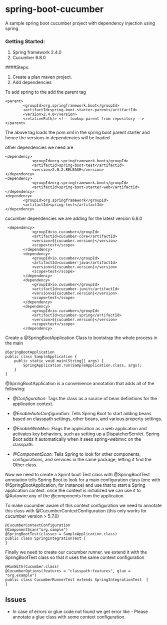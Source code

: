 # spring-boot-cucumber
A sample spring boot cucumber project with dependency injection using spring.
### Getting Started:
1. Spring framework 2.4.0
2. Cucumber 6.8.0

####Steps:
1. Create a plan maven project.
2. Add dependencies

To add spring to the add the parent tag 

~~~
<parent>
        <groupId>org.springframework.boot</groupId>
        <artifactId>spring-boot-starter-parent</artifactId>
        <version>2.4.0</version>
        <relativePath/> <!-- lookup parent from repository -->
</parent>
~~~
The above tag loads the pom.xml in the spring boot parent starter and hence 
the versions in dependencies will be loaded

other dependencies we need are 
~~~
<dependency>
            <groupId>org.springframework.boot</groupId>
            <artifactId>spring-boot-test</artifactId>
            <version>2.0.2.RELEASE</version>
</dependency>
<dependency>
            <groupId>org.springframework.boot</groupId>
            <artifactId>spring-boot-starter-web</artifactId>
</dependency>
<dependency>
        <groupId>org.springframework</groupId>
        <artifactId>spring-test</artifactId>
</dependency>
~~~

cucumber dependencies we are adding for the latest version
6.8.0
~~~
 <dependency>
            <groupId>io.cucumber</groupId>
            <artifactId>cucumber-core</artifactId>
            <version>${cucumber.version}</version>
            <scope>test</scope>
        </dependency>
        <dependency>
            <groupId>io.cucumber</groupId>
            <artifactId>cucumber-java</artifactId>
            <version>${cucumber.version}</version>
            <scope>test</scope>
        </dependency>
        <dependency>
            <groupId>io.cucumber</groupId>
            <artifactId>cucumber-junit</artifactId>
            <version>${cucumber.version}</version>
            <scope>test</scope>
        </dependency>
        <dependency>
            <groupId>io.cucumber</groupId>
            <artifactId>cucumber-spring</artifactId>
            <version>${cucumber.version}</version>
            <scope>test</scope>
        </dependency>
~~~
Create a @SpringBootApplication Class to bootstrap the whole process in the main

~~~
@SpringBootApplication
public class SampleApplication {
    public static void main(String[] args) {
        SpringApplication.run(SampleApplication.class, args);
    }
}
~~~
@SpringBootApplication is a convenience annotation that adds all of the following:

- *@Configuration:* Tags the class as a source of bean definitions for the application context.

- *@EnableAutoConfiguration:* Tells Spring Boot to start adding beans based on classpath settings, other beans, and various property settings.

- *@EnableWebMvc:* Flags the application as a web application and activates key behaviors, such as setting up a DispatcherServlet. Spring Boot adds it automatically when it sees spring-webmvc on the classpath.

- *@ComponentScan:* Tells Spring to look for other components, configurations, and services in the same package, letting it find the Other class.


Now we need to create a Sprint boot Test class with @SpringBootTest annotation tells Spring Boot to look for a main configuration class (one with @SpringBootApplication, for instance) and use that to start a Spring application context.
once the context is initialized we can use it to @Autowire any of the @components from the application.

To make cucumber aware of this context configuration we need to annotate this class with @CucumberContextConfiguration
(this only works for cucumber version > 5.7.0)

~~~
@CucumberContextConfiguration
@ComponentScan("org.sample")
@SpringBootTest(classes = SampleApplication.class)
public class SpringIntegrationTest {
}
~~~

Finally we need to create our cucumber runner. we extend it with the SpringBootTest class so that it uses the same context configuration
~~~
@RunWith(Cucumber.class)
@CucumberOptions(features = "classpath:features", glue = "org.example")
public class CucumberRunnerTest extends SpringIntegrationTest  {
}
~~~

## Issues
- In case of errors or glue code not found we get error like -
Please annotate a glue class with some context configuration.